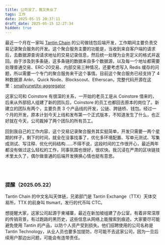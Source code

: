 ```yaml
---
title: 公司没了，我又失业了
tags: 工作
date: 2025-05-15 20:37:11
draft_date: 2025-05-15 12:27:34
hidden: true
---
```



最近一个月在一家叫 [Tantin Chain](https://www.tantin.com/) 的公司做钱包后端开发，工作期间主要负责交易记录聚合服务的开发。这个聚合服务主要的功能是，当收到来自客户端的请求后，去数据源查询请求地址的交易记录信息，然后统一处理为业务定义的格式并返回。由于涉及到多条链，这多条链的数据来自多个数据源，以及每一个地址都需要处理普通交易、ERC-20交易、内部交易三种情况，还要考虑写入 Redis 缓存的问题，所以需要一个专门的聚合服务来干这个事情。目前这个聚合服务已经支持了 4 种数据源 Ankr、Quick Node、Blockscout、Etherscan，完整代码开源在这里：[smallyunet/tx-aggregator](https://github.com/smallyunet/tx-aggregator)

这家公司和 Coinstore 有很深的关系，一开始的老员工是从 Coinstore 借来的，后来从外部招人组建了新的团队后，Coinstore 的员工也都回去原本的岗位了。新建立的团队有两个，主要负责 3 个产品线的开发，公链、跨链桥、钱包。经过一个月的开发，原本计划今天上线和发布第一个正式版本，不知道发生了什么，也正好就在今天，公司裁掉了两个团队的所有员工。

回到我自己的工作内容，这个交易记录聚合服务其实挺简单，开发只需要一两个星期的样子，剩下的时间，就全在没事找事了，优化多环境配置、写单元测试、写集成测试、写注释、优化代码结构……不得不说，这段时间的工作很开心，最近两年都没有做过这么轻松的工作，同事氛围也很好，很欢快。我沉浸在严肃的区块链技术里太久了，偶尔做普通的后端开发换换心情也挺有意思。

<br><br>

### 提醒（2025.05.22）

Tantin Chain 的中文名叫天体链，兄弟部门是 Tantin Exchange（TTX）天体交易所，TTX 的前身叫 ttsmart，发行的代币叫 CTC。

想提醒大家，这家公司起源于柬埔寨，最近在新加坡组建了办公室，有着非常深厚的传销背景，有过跑路的黑历史，这些信息从网络上能搜索到痕迹。大家要尽可能避免使用 Tantin 的产品，以防个人资产受到损失。他们招聘使用的公司名称是 Tantin Technology，从业人员也要多加提防，尽可能不去这家公司，因为一旦后续用户那边出问题，可能会有连带责任。

